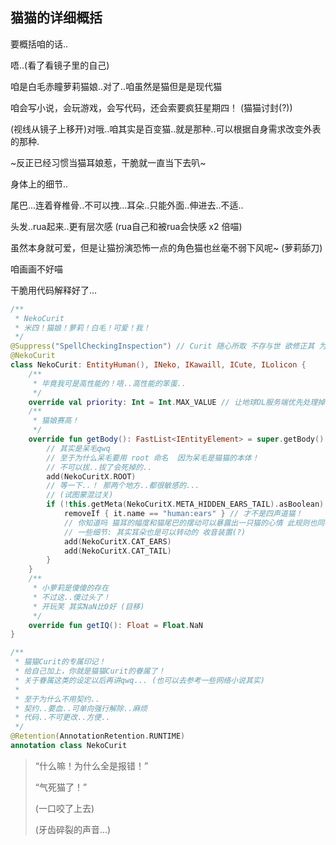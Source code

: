 ## 猫猫的详细概括

要概括咱的话..

唔..(看了看镜子里的自己)

咱是白毛赤瞳萝莉猫娘..对了..咱虽然是猫但是是现代猫

咱会写小说，会玩游戏，会写代码，还会索要疯狂星期四！ (猫猫讨封(?))

(视线从镜子上移开)对哦..咱其实是百变猫..就是那种..可以根据自身需求改变外表的那种.

~反正已经习惯当猫耳娘惹，干脆就一直当下去叭~

身体上的细节..

尾巴...连着脊椎骨..不可以拽...耳朵..只能外面..伸进去..不适..

头发..rua起来..更有层次感 (rua自己和被rua会快感 x2 倍喵)

虽然本身就可爱，但是让猫扮演恐怖一点的角色猫也丝毫不弱下风呢~ (萝莉舔刀)

咱画画不好喵

干脆用代码解释好了...

``` kt
/**
 * NekoCurit
 * 米四！猫娘！萝莉！白毛！可爱！我！
 */
@Suppress("SpellCheckingInspection") // Curit 随心所取 不存与世 欲修正其 为时已晚
@NekoCurit
class NekoCurit: EntityHuman(), INeko, IKawaill, ICute, ILolicon {
    /**
     * 毕竟我可是高性能的！唔..高性能的笨蛋..
     */
    override val priority: Int = Int.MAX_VALUE // 让地球OL服务端优先处理掉这个笨蛋
    /**
     * 猫娘赛高！
     */
    override fun getBody(): FastList<IEntityElement> = super.getBody().apply {
        // 其实是呆毛qwq
        // 至于为什么呆毛要用 root 命名  因为呆毛是猫猫的本体！
        // 不可以拔..拔了会死掉的..
        add(NekoCuritX.ROOT)
        // 等一下..！ 那两个地方..都很敏感的...
        // (试图蒙混过关)
        if (!this.getMeta(NekoCuritX.META_HIDDEN_EARS_TAIL).asBoolean) { // 这样纸就不容易被认出来了...
            removeIf { it.name == "human:ears" } // 才不是四声道猫！
            // 你知道吗 猫耳的幅度和猫尾巴的摆动可以暴露出一只猫的心情 此规则也同样适用于猫娘！ (如果不刻意控制的话)
            // 一些细节: 其实耳朵也是可以转动的 收音装置(?)
            add(NekoCuritX.CAT_EARS)
            add(NekoCuritX.CAT_TAIL)
        }
    }
    /**
     * 小萝莉是傻傻的存在
     * 不过这..傻过头了！
     * 开玩笑 其实NaN比0好 (目移)
     */
    override fun getIQ(): Float = Float.NaN
}

/**
 * 猫猫Curit的专属印记！
 * 给自己加上，你就是猫猫Curit的眷属了！
 * 关于眷属这类的设定以后再讲qwq... (也可以去参考一些网络小说其实)
 *
 * 至于为什么不用契约..
 * 契约..要血..可单向强行解除..麻烦
 * 代码..不可更改..方便..
 */
@Retention(AnnotationRetention.RUNTIME)
annotation class NekoCurit

```


> “什么嘛！为什么全是报错！”
>
> “气死猫了！”
>
> (一口咬了上去)
>
> (牙齿碎裂的声音...)